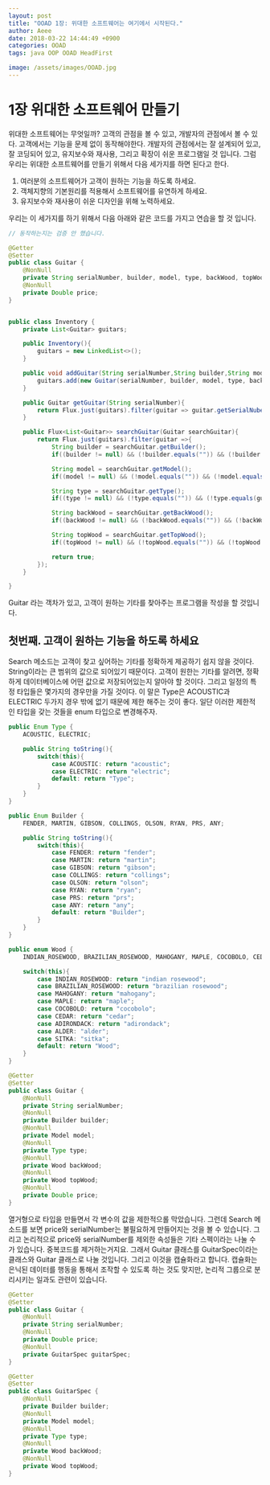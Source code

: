 ```yaml
---
layout: post 
title: "OOAD 1장: 위대한 소프트웨어는 여기에서 시작된다." 
author: Aeee 
date: 2018-03-22 14:44:49 +0900 
categories: OOAD 
tags: java OOP OOAD HeadFirst

image: /assets/images/OOAD.jpg
---
```


# 1장 위대한 소프트웨어 만들기

위대한 소프트웨어는 무엇일까? 고객의 관점을 볼 수 있고, 개발자의 관점에서 볼 수 있다. 고객에서는 기능을 문제 없이 동작해야한다. 개발자의 관점에서는 잘 설계되어 있고, 잘 코딩되어 있고, 유지보수와 재사용, 그리고 확장이 쉬운 프로그램일 것 입니다. 그럼 우리는 위대한 소프트웨어를 만들기 위해서 다음 세가지를 하면 된다고 한다.

1. 여러분의 소프트웨어가 고객이 원하는 기능을 하도록 하세요.
2. 객체지향의 기본원리를 적용해서 소프트웨어를 유연하게 하세요.
3. 유지보수와 재사용이 쉬운 디자인을 위해 노력하세요.

우리는 이 세가지를 하기 위해서 다음 아래와 같은 코드를 가지고 연습을 할 것 입니다.

```java
// 동작하는지는 검증 안 했습니다.

@Getter
@Setter
public class Guitar {
    @NonNull
    private String serialNumber, builder, model, type, backWood, topWood;
    @NonNull
    private Double price;
}


public class Inventory {
    private List<Guitar> guitars;

    public Inventory(){
        guitars = new LinkedList<>();
    }

    public void addGuitar(String serialNumber,String builder,String model,String type,String backWood,String topWood,Double price){
        guitars.add(new Guitar(serialNumber, builder, model, type, backWood, topWood, price));
    }

    public Guitar getGuitar(String serialNumber){
        return Flux.just(guitars).filter(guitar => guitar.getSerialNuber().equals(serialNumber));
    }

    public Flux<List<Guitar>> searchGuitar(Guitar searchGuitar){
        return Flux.just(guitars).filter(guitar =>{
            String builder = searchGuitar.getBuilder();
            if((builder != null) && (!builder.equals("")) && (!builder.equals(guitar.getBuilder()))) return false;

            String model = searchGuitar.getModel();
            if((model != null) && (!model.equals("")) && (!model.equals(guitar.getModel()))) return false;

            String type = searchGuitar.getType();
            if((type != null) && (!type.equals("")) && (!type.equals(guitar.getType()))) return false;

            String backWood = searchGuitar.getBackWood();
            if((backWood != null) && (!backWood.equals("")) && (!backWood.equals(guitar.getBackWood()))) return false;

            String topWood = searchGuitar.getTopWood();
            if((topWood != null) && (!topWood.equals("")) && (!topWood.equals(guitar.getTopWood()))) return false;

            return true;
        });
    }

}
```

Guitar 라는 객차가 있고, 고객이 원하는 기타를 찾아주는 프로그램을 작성을 할 것입니다.

## 첫번째. 고객이 원하는 기능을 하도록 하세요

Search 메소드는 고객이 찾고 싶어하는 기타를 정확하게 제공하기 쉽지 않을 것이다. String이라는 큰 범위의 값으로 되어있기 때문이다. 고객이 원한는 기타를 알려면, 정확하게 데이터베이스에 어떤 값으로 저장되어있는지 알아야 할 것이다. 그리고 일정의 특정 타입들은 몇가지의 경우만을 가질 것이다. 이 말은 Type은 ACOUSTIC과 ELECTRIC 두가지 경우 밖에 없기 때문에 제한 해주는 것이 좋다. 일단 이러한 제한적인 타입을 갖는 것들을 enum 타입으로 변경해주자.

```java
public Enum Type {
    ACOUSTIC, ELECTRIC;

    public String toString(){
        switch(this){
            case ACOUSTIC: return "acoustic";
            case ELECTRIC: return "electric";
            default: return "Type";
        }
    }
}

public Enum Builder {
    FENDER, MARTIN, GIBSON, COLLINGS, OLSON, RYAN, PRS, ANY;

    public String toString(){
        switch(this){
            case FENDER: return "fender";
            case MARTIN: return "martin";
            case GIBSON: return "gibson";
            case COLLINGS: return "collings";
            case OLSON: return "olson";
            case RYAN: return "ryan";
            case PRS: return "prs";
            case ANY: return "any";
            default: return "Builder";
        }
    }
}

public enum Wood {
    INDIAN_ROSEWOOD, BRAZILIAN_ROSEWOOD, MAHOGANY, MAPLE, COCOBOLO, CEDAR, ADIRONDACK, ALDER, SITKA;

    switch(this){
        case INDIAN_ROSEWOOD: return "indian rosewood";
        case BRAZILIAN_ROSEWOOD: return "brazilian rosewood";
        case MAHOGANY: return "mahogany";
        case MAPLE: return "maple";
        case COCOBOLO: return "cocobolo";
        case CEDAR: return "cedar";
        case ADIRONDACK: return "adirondack";
        case ALDER: "alder";
        case SITKA: "sitka";
        default: return "Wood";
    }
}

@Getter
@Setter
public class Guitar {
    @NonNull
    private String serialNumber;
    @NonNull
    private Builder builder;
    @NonNull
    private Model model;
    @NonNull
    private Type type;
    @NonNull 
    private Wood backWood;
    @NonNull
    private Wood topWood;
    @NonNull
    private Double price;
}
```

열거형으로 타입을 만들면서 각 변수의 값을 제한적으롤 막았습니다. 그런데 Search 메소드를 보면 price와 serialNumber는 불필요하게 만들어지는 것을 볼 수 있습니다. 그리고 논리적으로 price와 serialNumber를 제외한 속성들은 기타 스펙이라는 나눌 수가 있습니다. 중복코드를 제거하는거지요. 그래서 Guitar 클래스를 GuitarSpec이라는 클래스와 Guitar 클래스로 나눌 것입니다. 그리고 이것을 캡슐화라고 합니다. 캡슐화는 은닉된 데이터를 행동을 통해서 조작할 수 있도록 하는 것도 맞지만, 논리적 그룹으로 분리시키는 일과도 관련이 있습니다.

```java
@Getter
@Setter
public class Guitar {
    @NonNull
    private String serialNumber;
    @NonNull
    private Double price;
    @NonNull
    private GuitarSpec guitarSpec;
}

@Getter
@Setter
public class GuitarSpec {
    @NonNull
    private Builder builder;
    @NonNull
    private Model model;
    @NonNull
    private Type type;
    @NonNull 
    private Wood backWood;
    @NonNull
    private Wood topWood;
}

```